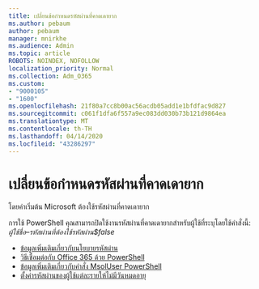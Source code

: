 ```yaml
---
title: เปลี่ยนข้อกําหนดรหัสผ่านที่คาดเดายาก
ms.author: pebaum
author: pebaum
manager: mnirkhe
ms.audience: Admin
ms.topic: article
ROBOTS: NOINDEX, NOFOLLOW
localization_priority: Normal
ms.collection: Adm_O365
ms.custom:
- "9000105"
- "1600"
ms.openlocfilehash: 21f80a7cc8b00ac56acdb05add1e1bfdfac9d827
ms.sourcegitcommit: c061f1dfa6f557a9ec083dd030b73b121d9864ea
ms.translationtype: MT
ms.contentlocale: th-TH
ms.lasthandoff: 04/14/2020
ms.locfileid: "43286297"
---
```

# <a name="change-strong-password-requirement"></a>เปลี่ยนข้อกําหนดรหัสผ่านที่คาดเดายาก

โดยค่าเริ่มต้น Microsoft ต้องใช้รหัสผ่านที่คาดเดายาก 

การใช้ PowerShell คุณสามารถปิดใช้งานรหัสผ่านที่คาดเดายากสําหรับผู้ใช้ที่ระบุโดยใช้คําสั่งนี้:<br>
*ผู้ใช้ชื่อ<UserPrincipalName>–รหัสผ่านที่ต้องใช้รหัสผ่าน$false*

- [ข้อมูลเพิ่มเติมเกี่ยวกับนโยบายรหัสผ่าน](https://docs.microsoft.com/azure/active-directory/authentication/concept-sspr-policy#password-policies-that-only-apply-to-cloud-user-accounts)
- [วิธีเชื่อมต่อกับ Office 365 ด้วย PowerShell](https://docs.microsoft.com/office365/enterprise/powershell/connect-to-office-365-powershell#connect-with-the-microsoft-azure-active-directory-module-for-windows-powershell)
- [ข้อมูลเพิ่มเติมเกี่ยวกับคําสั่ง MsolUser PowerShell](https://docs.microsoft.com/powershell/module/msonline/set-msoluser?view=azureadps-1.0)
- [ตั้งค่ารหัสผ่านของผู้ใช้แต่ละรายให้ไม่มีวันหมดอายุ](https://docs.microsoft.com/microsoft-365/admin/add-users/set-password-to-never-expire)
